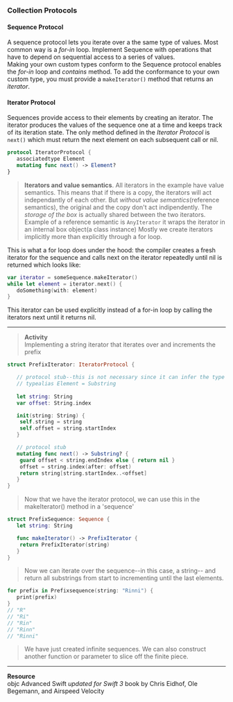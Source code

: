 ### Collection Protocols

#### Sequence Protocol
A sequence protocol lets you iterate over a the same type of values. Most common way is a *for-in* loop. Implement Sequence with operations that have to depend on sequential access to a series of values.\
Making your own custom types conform to the Sequence protocol enables the *for-in* loop and *contains* method. To add the conformance to your own custom type, you must provide a ```makeIterator()``` method that returns an *iterator*. 

#### Iterator Protocol
Sequences provide access to their elements by creating an iterator. The iterator produces the values of the sequence one at a time and keeps track of its iteration state. The only method defined in the *Iterator Protocol* is ```next()``` which must return the next element on each subsequent call or nil. 

```swift
protocol IteratorProtocol {
   associatedtype Element
   mutating func next() -> Element?
}
```

> **Iterators and value semantics**. All iterators in the example have value semantics. This means that if there is a copy, the iterators will act independantly of each other. But *without value semantics*(reference semantics), the original and the copy don't act indipendently. The *storage of the box* is actually shared between the two iterators. Example of a reference semantic is ```AnyIterator``` it wraps the iterator in an internal box object(a class instance)
> Mostly we create iterators implicitly more than explicitly through a for loop. 

This is what a for loop does under the hood: the compiler creates a fresh iterator for the sequence and calls next on the iterator repeatedly until nil is returned which looks like:

```swift
var iterator = someSequence.makeIterator()
while let element = iterator.next() {
   doSomething(with: element)
}
```
This iterator can be used explicitly instead of a for-in loop by calling the iterators next until it returns nil.

---

> **Activity**\
> Implementing a string iterator that iterates over and increments the prefix

```swift
struct PrefixIterator: IteratorProtocol {

   // protocol stub--this is not necessary since it can infer the type when called the PrefixSequence
   // typealias Element = Substring
   
   let string: String
   var offset: String.index

   init(string: String) {
   	self.string = string
   	self.offset = string.startIndex
   }

   // protocol stub
   mutating func next() -> Substring? {
   	guard offset < string.endIndex else { return nil }
   	offset = string.index(after: offset)
   	return string[string.startIndex..<offset]
   }
}
```
> Now that we have the iterator protocol, we can use this in the makeIterator() method in a 'sequence'
```swift
struct PrefixSequence: Sequence {
   let string: String

   func makeIterator() -> PrefixIterator {
   	return PrefixIterator(string)
   }
}
```
> Now we can iterate over the sequence--in this case, a string-- and return all substrings from start to incrementing until the last elements.
```swift
for prefix in Prefixsequence(string: "Rinni") {
   print(prefix)
}
// "R"
// "Ri"
// "Rin"
// "Rinn"
// "Rinni"
```
> We have just created infinite sequences. We can also construct another function or parameter to slice off the finite piece.

---


**Resource**\
objc Advanced Swift *updated for Swift 3* book by Chris Eidhof, Ole Begemann, and Airspeed Velocity